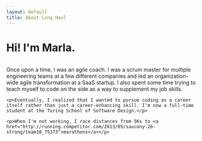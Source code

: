 ```yaml
---
layout: default
title: About Long Haul
---
```


<div class="post">
	<h1 class="pageTitle">Hi! I'm Marla.</h1>
	<img src="{{ '/assets/img/touring.jpg' | prepend: site.baseurl }}" alt="">
	<p>Once upon a time, I was an agile coach. I was a scrum master for multiple engineering teams at a few different companies and led an organization-wide agile transformation at a SaaS startup. I also spent some time trying to teach myself to code on the side as a way to supplement my job skills. </p>

	<p>Eventually, I realized that I wanted to pursue coding as a career itself rather than just a career-enhancing skill. I'm now a full-time student at the Turing School of Software Design.</p>

	<p>When I'm not working, I race distances from 5Ks to <a href="http://running.competitor.com/2013/05/saucony-26-strong/team10_75373">marathons</a></p>

</div>

